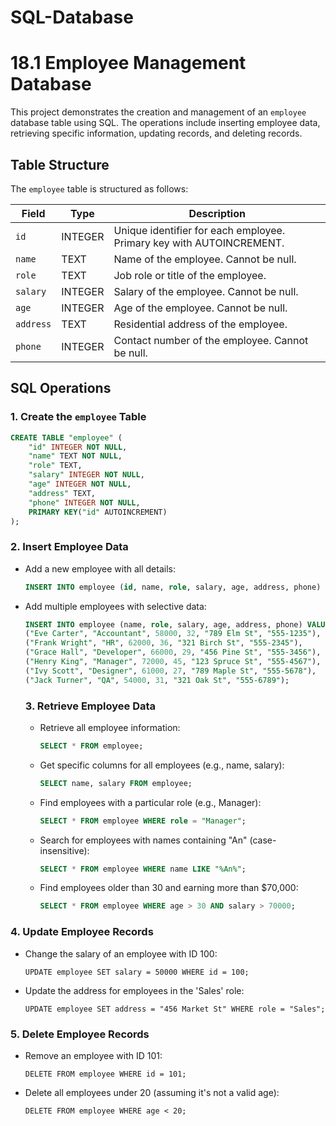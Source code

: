 # SQL-Database

# 18.1 Employee Management Database

This project demonstrates the creation and management of an `employee` database table using SQL. The operations include inserting employee data, retrieving specific information, updating records, and deleting records.

## Table Structure

The `employee` table is structured as follows:

| Field    | Type    | Description                            |
|----------|---------|----------------------------------------|
| `id`     | INTEGER | Unique identifier for each employee. Primary key with AUTOINCREMENT. |
| `name`   | TEXT    | Name of the employee. Cannot be null.  |
| `role`   | TEXT    | Job role or title of the employee.     |
| `salary` | INTEGER | Salary of the employee. Cannot be null.|
| `age`    | INTEGER | Age of the employee. Cannot be null.   |
| `address`| TEXT    | Residential address of the employee.   |
| `phone`  | INTEGER | Contact number of the employee. Cannot be null. |

## SQL Operations

### 1. Create the `employee` Table

```sql
CREATE TABLE "employee" (
    "id" INTEGER NOT NULL,
    "name" TEXT NOT NULL,
    "role" TEXT,
    "salary" INTEGER NOT NULL,
    "age" INTEGER NOT NULL,
    "address" TEXT,
    "phone" INTEGER NOT NULL,
    PRIMARY KEY("id" AUTOINCREMENT)
);
```
### 2. Insert Employee Data

- Add a new employee with all details:

  ``` sql
  INSERT INTO employee (id, name, role, salary, age, address, phone) VALUES (1, "John Doe", "Manager", 75000, 35, "123 Main St", "555-1234");
  ```

- Add multiple employees with selective data:

  ``` sql
  INSERT INTO employee (name, role, salary, age, address, phone) VALUES 
  ("Eve Carter", "Accountant", 58000, 32, "789 Elm St", "555-1235"),
  ("Frank Wright", "HR", 62000, 36, "321 Birch St", "555-2345"),
  ("Grace Hall", "Developer", 66000, 29, "456 Pine St", "555-3456"),
  ("Henry King", "Manager", 72000, 45, "123 Spruce St", "555-4567"),
  ("Ivy Scott", "Designer", 61000, 27, "789 Maple St", "555-5678"),
  ("Jack Turner", "QA", 54000, 31, "321 Oak St", "555-6789");

  ```

  ### 3. Retrieve Employee Data
  - Retrieve all employee information:

    ``` sql
    SELECT * FROM employee;

    ```
  - Get specific columns for all employees (e.g., name, salary):

    ``` sql
    SELECT name, salary FROM employee;


    ```

  - Find employees with a particular role (e.g., Manager):

    ``` sql
    SELECT * FROM employee WHERE role = "Manager";

    ```

  - Search for employees with names containing "An" (case-insensitive):
    ``` sql
    SELECT * FROM employee WHERE name LIKE "%An%";


    ```

  - Find employees older than 30 and earning more than $70,000:

    ``` sql
    SELECT * FROM employee WHERE age > 30 AND salary > 70000;


    ```


### 4. Update Employee Records

- Change the salary of an employee with ID 100:
    ```
    UPDATE employee SET salary = 50000 WHERE id = 100;

    ```
- Update the address for employees in the 'Sales' role:
    ```
    UPDATE employee SET address = "456 Market St" WHERE role = "Sales";

    ```


### 5. Delete Employee Records
    
- Remove an employee with ID 101:
    ```
    DELETE FROM employee WHERE id = 101;

    ```



- Delete all employees under 20 (assuming it's not a valid age):
    ```
    DELETE FROM employee WHERE age < 20;

    ```

